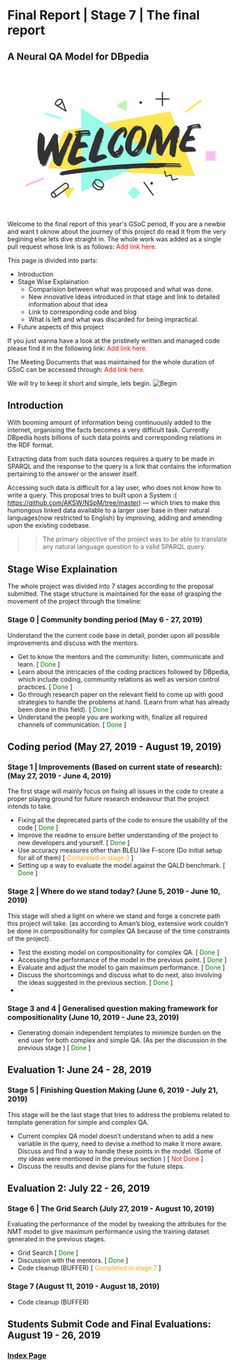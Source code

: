 # Final Report | Stage 7 | The final report
## A Neural QA Model for DBpedia
![Welcome](static/welcome.jpg)
Welcome to the final report of this year's GSoC period, If you are a newbie and want t oknow about the journey of this project do read it from the very begining else lets dive straight in. The whole work was added as a single pull request whose link is as follows: <span style="color:red"> Add link here. </span>

This page is divided into parts:

- Introduction
- Stage Wise Explaination 
    - Comparision between what was proposed and what was done.
    - New innovative ideas introduced in that stage and link to detailed information about that idea
    - Link to corresponding code and blog
    - What is left and what was discarded for being impractical.
- Future aspects of this project

If you just wanna have a look at the pristinely written and managed code please find it in the following link: <span style="color:red"> Add link here. </span>

The Meeting Documents that was maintained for the whole duration of GSoC can be accessed through: <span style="color:red"> Add link here. </span>

We will try to keep it short and simple, lets begin.
![Begin](static/begin.gif)

## Introduction

With booming amount of information being continuously added to the internet, organising the facts becomes a very difficult task. Currently DBpedia hosts billions of such data points and corresponding relations in the RDF format.

Extracting data from such data sources requires a query to be made in SPARQL and the response to the query is a link that contains the information pertaining to the answer or the answer itself.

Accessing such data is difficult for a lay user, who does not know how to write a query. This proposal tries to built upon a System :(​ https://github.com/AKSW/NSpM/tree/master ​) — which tries to make this humongous linked data available to a larger user base in their natural languages(now restricted to English) by improving, adding and amending upon the existing codebase.

>> The primary objective of the project was to be able to translate any natural language question to a valid SPARQL query.

## Stage Wise Explaination 

The whole project was divided into 7 stages according to the proposal submitted. The stage structure is maintained for the ease of grasping the movement of the project through the timeline:



### Stage 0 | Community bonding period (May 6 - 27, 2019)
Understand the the current code base in detail, ponder upon all possible improvements and discuss with the mentors.

- Get to know the mentors and the community: listen, communicate and learn. [<span style="color:green"> Done </span>]
- Learn about the intricacies of the coding practices followed by DBpedia, which include coding, community relations as well as version control practices. [<span style="color:green"> Done </span>]
- Go through research paper on the relevant field to come up with good strategies to handle the problems at hand. (Learn from what has already been done in this field). [<span style="color:green"> Done </span>]
- Understand the people you are working with, finalize all required channels of communication. [<span style="color:green"> Done </span>] 

## Coding period (May 27, 2019 - August 19, 2019)
### Stage 1 | Improvements (Based on current state of research): (May 27, 2019 - June 4, 2019) 
The first stage will mainly focus on fixing all issues in the code to create a proper playing ground for future research endeavour that the project intends to take.

- Fixing all the deprecated parts  of the code to ensure the usability of the code  [<span style="color:green"> Done </span>]
- Improve the readme to ensure better understanding of the project to new developers and yourself.  [<span style="color:green"> Done </span>]
- Use accuracy measures other than BLEU like F-score (Do initial setup for all of them)  [<span style="color:orange"> Completed in stage 3  </span>]
- Setting up a way to evaluate the model against the QALD benchmark.  [<span style="color:green"> Done </span>]

### Stage 2 | Where do we stand today?  (June 5, 2019 - June 10, 2019)
This stage will shed a light on where we stand and forge a concrete path this project will take. (as according to Aman’s blog, extensive work couldn't be done in compositionality for complex QA because of the time constraints of the project).
- Test the existing model on compositionality for complex QA.   [<span style="color:green"> Done </span>]
- Accessing the performance of the model in the previous point.  [<span style="color:green"> Done </span>]
- Evaluate and adjust the model to gain maximum performance.  [<span style="color:green"> Done </span>]
- Discuss the shortcomings and discuss what to do next, also involving the ideas suggested in the previous section. [<span style="color:green"> Done </span>]
- 
### Stage 3 and 4 | Generalised question making framework for compositionality (June 10, 2019 - June 23, 2019)
- Generating domain independent templates to minimize burden on the end user for both complex and simple QA. (As per the discussion in the previous stage ) [<span style="color:green"> Done </span>]

## Evaluation 1: June 24 - 28, 2019 

### Stage 5 | Finishing Question Making (June 6, 2019 - July 21, 2019)
This stage will be the last stage that tries to address the problems  related to template generation for simple and complex QA.

- Current complex QA model doesn’t understand when to add a new variable in the query, need to devise a method to make it more aware. Discuss and fInd a way to handle these points in the model. (Some of my ideas were mentioned in the previous section ) [<span style="color:red"> Not Done </span>]
- Discuss the results and devise plans for the future steps. 


## Evaluation 2: July 22 - 26, 2019 	


### Stage 6 | The Grid Search (July 27, 2019 - August 10, 2019)
Evaluating the performance of the model by tweaking the attributes for the NMT model to give maximum performance using the training dataset generated in the previous stages. 
- Grid Search [<span style="color:green"> Done </span>]
- Discussion with the mentors. [<span style="color:green"> Done </span>]
- Code cleanup (BUFFER) [<span style="color:orange"> Completed in stage 7 </span>]

### Stage 7 (August 11, 2019 - August 18, 2019)
- Code cleanup  (BUFFER)

## Students Submit Code and Final Evaluations: August 19 - 26, 2019



### [Index Page](https://anandpanchbhai.com/A-Neural-QA-Model-for-DBpedia/)

